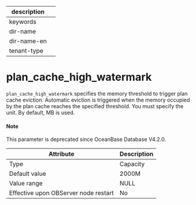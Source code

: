 |description||
|---|---|
|keywords||
|dir-name||
|dir-name-en||
|tenant-type||

# plan_cache_high_watermark

`plan_cache_high_watermark` specifies the memory threshold to trigger plan cache eviction. Automatic eviction is triggered when the memory occupied by the plan cache reaches the specified threshold. You must specify the unit. By default, MB is used.

<main id="notice" type='explain'>
<h4>Note</h4>
<p>This parameter is deprecated since OceanBase Database V4.2.0. </p>
</main>

| **Attribute** | **Description** |
|------------------|--------|
| Type | Capacity |
| Default value | 2000M |
| Value range | NULL |
| Effective upon OBServer node restart | No |



